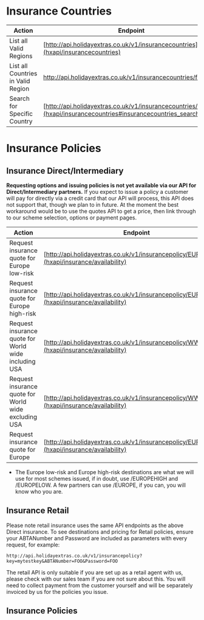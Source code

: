# Insurance Countries

 | Action                             | Endpoint                                                                                                          | Method | 
 | ------                             | --------                                                                                                          | ------ | 
 | List all Valid Regions             | [http://api.holidayextras.co.uk/v1/insurancecountries](hxapi/insurancecountries)                                  | GET    | 
 | List all Countries in Valid Region | [http://api.holidayextras.co.uk/v1/insurancecountries/foo ](hxapi/insurancecountries#insurancecountries_foo)      | GET    | 
 | Search for Specific Country        | [http://api.holidayextras.co.uk/v1/insurancecountries/search](hxapi/insurancecountries#insurancecountries_search) | GET    | 

# Insurance Policies

## Insurance Direct/Intermediary

**Requesting options and issuing policies is not yet available via our API for Direct/Intermediary partners.** If you expect to issue a policy a customer will pay for directly via a credit card that our API will process, this API does not support that, though we plan to in future. At the moment the best workaround would be to use the quotes API to get a price, then link through to our scheme selection, options or payment pages.

 | Action                                               | Endpoint                                                                                     | Method | Note | 
 | ------                                               | --------                                                                                     | ------ | ---- | 
 | Request insurance quote for Europe low-risk          | [http://api.holidayextras.co.uk/v1/insurancepolicy/EUROPELOW](hxapi/insurance/availability)  | GET    | *    | 
 | Request insurance quote for Europe high-risk         | [http://api.holidayextras.co.uk/v1/insurancepolicy/EUROPEHIGH](hxapi/insurance/availability) | GET    | *    | 
 | Request insurance quote for World wide including USA | [http://api.holidayextras.co.uk/v1/insurancepolicy/WWXUSA](hxapi/insurance/availability)     | GET    |      | 
 | Request insurance quote for World wide excluding USA | [http://api.holidayextras.co.uk/v1/insurancepolicy/WWIUSA](hxapi/insurance/availability)     | GET    |      | 
 | Request insurance quote for Europe                   | [http://api.holidayextras.co.uk/v1/insurancepolicy/EUROPE](hxapi/insurance/availability)     | GET    | *    | 

* The Europe low-risk and Europe high-risk destinations are what we will use for most schemes issued, if in doubt, use /EUROPEHIGH and /EUROPELOW. A few partners can use /EUROPE, if you can, you will know who you are.

##  Insurance Retail 

Please note retail insurance uses the same API endpoints as the above Direct insurance. To see destinations and pricing for Retail policies, ensure your ABTANumber and Password are included as parameters with every request, for example:

```
http://api.holidayextras.co.uk/v1/insurancepolicy?key=mytestkey&ABTANumber=FOO&Password=FOO
```

The retail API is only suitable if you are set up as a retail agent with us, please check with our sales team if you are not sure about this. You will need to collect payment from the customer yourself and will be separately invoiced by us for the policies you issue.

## Insurance Policies

